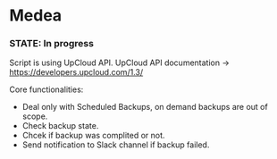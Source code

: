 # Medea

### STATE: In progress

Script is using UpCloud API.
UpCloud API documentation -> https://developers.upcloud.com/1.3/

Core functionalities:
 - Deal only with Scheduled Backups, on demand backups are out of scope.
 - Check backup state.
 - Chcek if backup was complited or not.
 - Send notification to Slack channel if backup failed.



